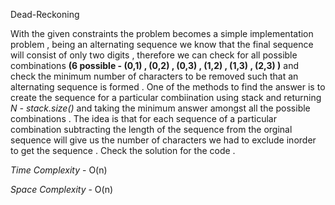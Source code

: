 Dead-Reckoning

With the given constraints the problem becomes a simple implementation problem , being an alternating sequence we know that the final sequence will consist of only two digits , therefore we can check for all possible combinations **(6 possible - (0,1) , (0,2) , (0,3) , (1,2) , (1,3) , (2,3) )** and check the minimum number of characters to be removed such that an alternating sequence is formed . One of the methods to find the answer is to create the sequence for a particular combiination using stack and returning *N - stack.size()* and taking the minimum answer amongst all the possible combinations . The idea is that for each sequence of a particular combination
subtracting the length of the sequence from the orginal sequence will give us the number of characters we had to exclude inorder to get the sequence . 
Check the solution for the code . 

*Time Complexity* - O(n)

*Space Complexity* - O(n)
